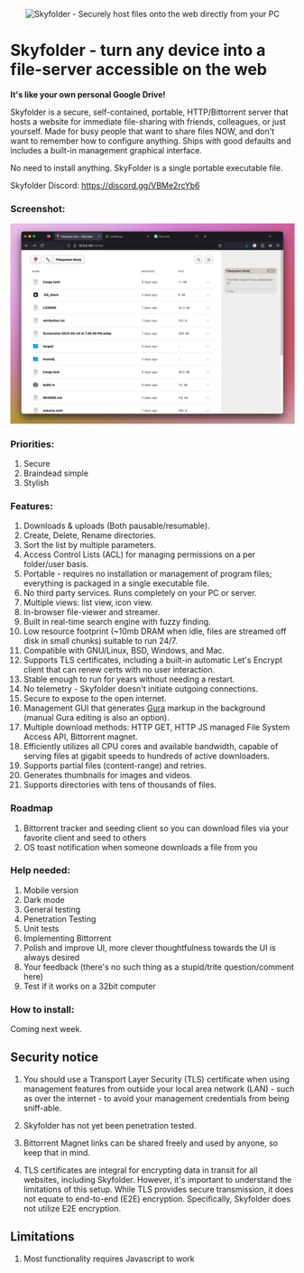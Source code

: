 <p align="center">
  <img src="https://github.com/mu-arch/skyfolder/blob/master/hosted/logo.png" alt="Skyfolder - Securely host files onto the web directly from your PC" title="SkyFolder" width="250px" height="250px">
</p>

# Skyfolder - turn any device into a file-server accessible on the web

**It's like your own personal Google Drive!**

Skyfolder is a secure, self-contained, portable, HTTP/Bittorrent server that hosts a website for immediate file-sharing with friends, colleagues, or just yourself. Made for busy people that want to share files NOW, and don't want to remember how to configure anything. Ships with good defaults and includes a built-in management graphical interface.

No need to install anything. SkyFolder is a single portable executable file.

Skyfolder Discord: https://discord.gg/VBMe2rcYb6

### Screenshot:

![Screenshot](Screenshot%202023-06-06%20at%201.19.18%20AM.png)

### Priorities:
1. Secure
2. Braindead simple
3. Stylish

### Features:

1. Downloads & uploads (Both pausable/resumable).
2. Create, Delete, Rename directories.
3. Sort the list by multiple parameters.
4. Access Control Lists (ACL) for managing permissions on a per folder/user basis.
5. Portable - requires no installation or management of program files; everything is packaged in a single executable file.
6. No third party services. Runs completely on your PC or server.
7. Multiple views: list view, icon view.
8. In-browser file-viewer and streamer.
9. Built in real-time search engine with fuzzy finding.
10. Low resource footprint (~10mb DRAM when idle, files are streamed off disk in small chunks) suitable to run 24/7.
11. Compatible with GNU/Linux, BSD, Windows, and Mac.
12. Supports TLS certificates, including a built-in automatic Let's Encrypt client that can renew certs with no user interaction.
13. Stable enough to run for years without needing a restart.
14. No telemetry - Skyfolder doesn't initiate outgoing connections.
15. Secure to expose to the open internet.
16. Management GUI that generates [Gura](https://github.com/gura-conf/gura) markup in the background (manual Gura editing is also an option).
17. Multiple download methods: HTTP GET, HTTP JS managed File System Access API, Bittorrent magnet.
18. Efficiently utilizes all CPU cores and available bandwidth, capable of serving files at gigabit speeds to hundreds of active downloaders.
19. Supports partial files (content-range) and retries.
20. Generates thumbnails for images and videos.
21. Supports directories with tens of thousands of files.

### Roadmap

1. Bittorrent tracker and seeding client so you can download files via your favorite client and seed to others
2. OS toast notification when someone downloads a file from you

### Help needed:

1. Mobile version
2. Dark mode
3. General testing
4. Penetration Testing
5. Unit tests
6. Implementing Bittorrent
7. Polish and improve UI, more clever thoughtfulness towards the UI is always desired
8. Your feedback (there's no such thing as a stupid/trite question/comment here)
9. Test if it works on a 32bit computer

### How to install:

Coming next week.

## Security notice

1. You should use a Transport Layer Security (TLS) certificate when using management features from outside your local area network (LAN) - such as over the internet - to avoid your management credentials from being sniff-able.

2. Skyfolder has not yet been penetration tested.

3. Bittorrent Magnet links can be shared freely and used by anyone, so keep that in mind.

4. TLS certificates are integral for encrypting data in transit for all websites, including Skyfolder. However, it's important to understand the limitations of this setup. While TLS provides secure transmission, it does not equate to end-to-end (E2E) encryption. Specifically, Skyfolder does not utilize E2E encryption.

## Limitations

1. Most functionality requires Javascript to work
